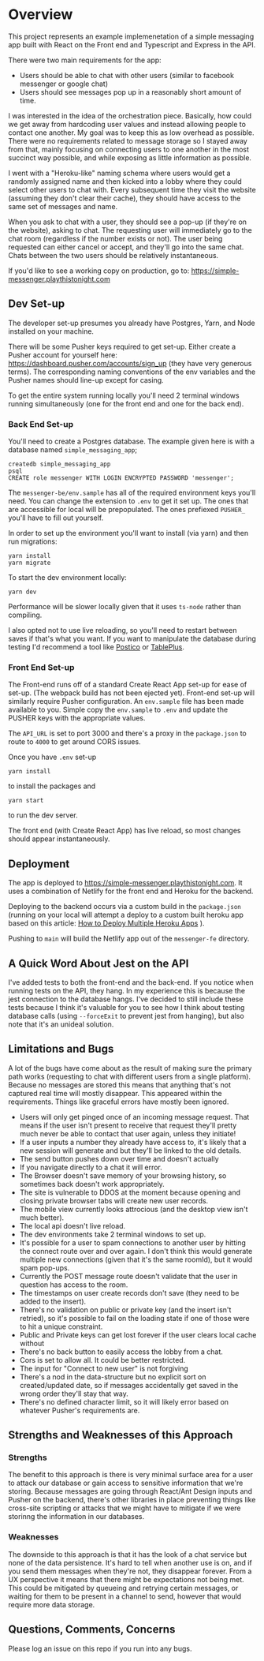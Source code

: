 # Overview

This project represents an example implemenetation of a simple messaging app built with React on the Front end and Typescript and Express in the API.

There were two main requirements for the app:

- Users should be able to chat with other users (similar to facebook messenger or google chat)
- Users should see messages pop up in a reasonably short amount of time.

I was interested in the idea of the orchestration piece. Basically, how could we get away from hardcoding user values and instead allowing people to contact one another. My goal was to keep this as low overhead as possible. There were no requirements related to message storage so I stayed away from that, mainly focusing on connecting users to one another in the most succinct way possible, and while exposing as little information as possible.

I went with a "Heroku-like" naming schema where users would get a randomly assigned name and then kicked into a lobby where they could select other users to chat with. Every subsequent time they visit the website (assuming they don't clear their cache), they should have access to the same set of messages and name.

When you ask to chat with a user, they should see a pop-up (if they're on the website), asking to chat. The requesting user will immediately go to the chat room (regardless if the number exists or not). The user being requested can either cancel or accept, and they'll go into the same chat. Chats between the two users should be relatively instantaneous.

If you'd like to see a working copy on production, go to: https://simple-messenger.playthistonight.com

## Dev Set-up

The developer set-up presumes you already have Postgres, Yarn, and Node installed on your machine.

There will be some Pusher keys required to get set-up. Either create a Pusher account for yourself here: https://dashboard.pusher.com/accounts/sign_up (they have very generous terms). The corresponding naming conventions of the env variables and the Pusher names should line-up except for casing.

To get the entire system running locally you'll need 2 terminal windows running simultaneously (one for the front end and one for the back end).

### Back End Set-up

You'll need to create a Postgres database. The example given here is with a database named `simple_messaging_app`;

```
createdb simple_messaging_app
psql
CREATE role messenger WITH LOGIN ENCRYPTED PASSWORD 'messenger';
```

The `messenger-be/env.sample` has all of the required environment keys you'll need. You can change the extension to `.env` to get it set up. The ones that are accessible for local will be prepopulated. The ones prefiexed `PUSHER_` you'll have to fill out yourself.

In order to set up the environment you'll want to install (via yarn) and then run migrations:

```
yarn install
yarn migrate
```

To start the dev environment locally:

```
yarn dev
```

Performance will be slower locally given that it uses `ts-node` rather than compiling.

I also opted not to use live reloading, so you'll need to restart between saves if that's what you want. If you want to manipulate the database during testing I'd recommend a tool like [Postico](https://eggerapps.at/postico/) or [TablePlus](https://tableplus.com/).

### Front End Set-up

The Front-end runs off of a standard Create React App set-up for ease of set-up. (The webpack build has not been ejected yet). Front-end set-up will similarly require Pusher configuration. An `env.sample` file has been made available to you. Simple copy the `env.sample` to `.env` and update the PUSHER keys with the appropriate values.

The `API_URL` is set to port 3000 and there's a proxy in the `package.json` to route to `4000` to get around CORS issues.

Once you have `.env` set-up

```
yarn install
```

to install the packages and

```
yarn start
```

to run the dev server.

The front end (with Create React App) has live reload, so most changes should appear instantaneously.

## Deployment

The app is deployed to https://simple-messenger.playthistonight.com. It uses a combination of Netlify for the front end and Heroku for the backend.

Deploying to the backend occurs via a custom build in the `package.json` (running on your local will attempt a deploy to a custom built heroku app based on this article: [How to Deploy Multiple Heroku Apps](https://adampaxton.com/how-to-deploy-to-multiple-heroku-apps-from-the-same-git-repository/)
).

Pushing to `main` will build the Netlify app out of the `messenger-fe` directory.

## A Quick Word About Jest on the API

I've added tests to both the front-end and the back-end. If you notice when running tests on the API, they hang. In my experience this is because the jest connection to the database hangs. I've decided to still include these tests because I think it's valuable for you to see how I think about testing database calls (using `--forceExit` to prevent jest from hanging), but also note that it's an unideal solution.

## Limitations and Bugs

A lot of the bugs have come about as the result of making sure the primary path works (requesting to chat with different users from a single platform). Because no messages are stored this means that anything that's not captured real time will mostly disappear. This appeared within the requirements. Things like graceful errors have mostly been ignored.

- Users will only get pinged once of an incoming message request. That means if the user isn't present to receive that request they'll pretty much never be able to contact that user again, unless they initiate!
- If a user inputs a number they already have access to, it's likely that a new session will generate and but they'll be linked to the old details.
- The send button pushes down over time and doesn't actually
- If you navigate directly to a chat it will error.
- The Browser doesn't save memory of your browsing history, so sometimes back doesn't work appropriately.
- The site is vulnerable to DDOS at the moment because opening and closing private browser tabs will create new user records.
- The mobile view currently looks attrocious (and the desktop view isn't much better).
- The local api doesn't live reload.
- The dev environments take 2 terminal windows to set up.
- It's possible for a user to spam connections to another user by hitting the connect route over and over again. I don't think this would generate multiple new connections (given that it's the same roomId), but it would spam pop-ups.
- Currently the POST message route doesn't validate that the user in question has access to the room.
- The timestamps on user create records don't save (they need to be added to the insert).
- There's no validation on public or private key (and the insert isn't retried), so it's possible to fail on the loading state if one of those were to hit a unique constraint.
- Public and Private keys can get lost forever if the user clears local cache without
- There's no back button to easily access the lobby from a chat.
- Cors is set to allow all. It could be better restricted.
- The input for "Connect to new user" is not forgiving
- There's a nod in the data-structure but no explicit sort on created/updated date, so if messages accidentally get saved in the wrong order they'll stay that way.
- There's no defined character limit, so it will likely error based on whatever Pusher's requirements are.

## Strengths and Weaknesses of this Approach

### Strengths

The benefit to this approach is there is very minimal surface area for a user to attack our database or gain access to sensitive information that we're storing. Because messages are going through React/Ant Design inputs and Pusher on the backend, there's other libraries in place preventing things like cross-site scripting or attacks that we might have to mitigate if we were storinng the information in our databases.

### Weaknesses

The downside to this approach is that it has the look of a chat service but none of the data persistence. It's hard to tell when another use is on, and if you send them messages when they're not, they disappear forever. From a UX perspective it means that there might be expectations not being met. This could be mitigated by queueing and retrying certain messages, or waiting for them to be present in a channel to send, however that would require more data storage.

## Questions, Comments, Concerns

Please log an issue on this repo if you run into any bugs.
